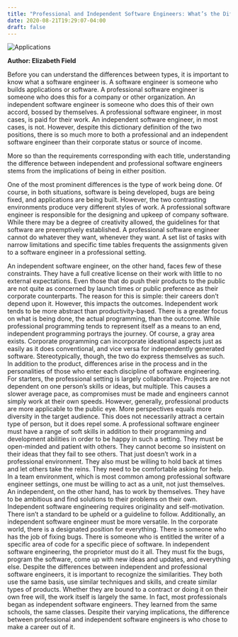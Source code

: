 ```yaml
---
title: "Professional and Independent Software Engineers: What’s the Difference?"
date: 2020-08-21T19:29:07-04:00
draft: false
---
```

![Applications](https://cdn.ortexo.com/swe-article.jpg)

**Author: Elizabeth Field**

Before you can understand the differences between types, it is important to know what a software engineer is. A software engineer is someone who builds applications or software. A professional software engineer is someone who does this for a company or other organization. An independent software engineer is someone who does this of their own accord, bossed by themselves. A professional software engineer, in most cases, is paid for their work. An independent software engineer, in most cases, is not. However, despite this dictionary definition of the two positions, there is so much more to both a professional and an independent software engineer than their corporate status or source of income.

More so than the requirements corresponding with each title, understanding the difference between independent and professional software engineers stems from the implications of being in either position.

One of the most prominent differences is the type of work being done. Of course, in both situations, software is being developed, bugs are being fixed, and applications are being built. However, the two contrasting environments produce very different styles of work. A professional software engineer is responsible for the designing and upkeep of company software. While there may be a degree of creativity allowed, the guidelines for that software are preemptively established. A professional software engineer cannot do whatever they want, whenever they want. A set list of tasks with narrow limitations and specific time tables frequents the assignments given to a software engineer in a professional setting.

An independent software engineer, on the other hand, faces few of these constraints. They have a full creative license on their work with little to no external expectations. Even those that do push their products to the public are not quite as concerned by launch times or public preference as their corporate counterparts. The reason for this is simple: their careers don’t depend upon it. However, this impacts the outcomes. Independent work tends to be more abstract than productivity-based. There is a greater focus on what is being done, the actual programming, than the outcome. While professional programming tends to represent itself as a means to an end, independent programming portrays the journey. Of course, a gray area exists. Corporate programming can incorporate ideational aspects just as easily as it does conventional, and vice versa for independently generated software. Stereotypically, though, the two do express themselves as such.
In addition to the product, differences arise in the process and in the personalities of those who enter each discipline of software engineering. For starters, the professional setting is largely collaborative. Projects are not dependent on one person’s skills or ideas, but multiple. This causes a slower average pace, as compromises must be made and engineers cannot simply work at their own speeds. However, generally, professional products are more applicable to the public eye. More perspectives equals more diversity in the target audience. This does not necessarily attract a certain type of person, but it does repel some. A professional software engineer must have a range of soft skills in addition to their programming and development abilities in order to be happy in such a setting. They must be open-minded and patient with others. They cannot become so insistent on their ideas that they fail to see others. That just doesn’t work in a professional environment. They also must be willing to hold back at times and let others take the reins. They need to be comfortable asking for help. In a team environment, which is most common among professional software engineer settings, one must be willing to act as a unit, not just themselves.
An independent, on the other hand, has to work by themselves. They have to be ambitious and find solutions to their problems on their own. Independent software engineering requires originality and self-motivation. There isn’t a standard to be upheld or a guideline to follow. Additionally, an independent software engineer must be more versatile. In the corporate world, there is a designated position for everything. There is someone who has the job of fixing bugs. There is someone who is entitled the writer of a specific area of code for a specific piece of software. In independent software engineering, the proprietor must do it all. They must fix the bugs, program the software, come up with new ideas and updates, and everything else.
Despite the differences between independent and professional software engineers, it is important to recognize the similarities. They both use the same basis, use similar techniques and skills, and create similar types of products. Whether they are bound to a contract or doing it on their own free will, the work itself is largely the same. In fact, most professionals began as independent software engineers. They learned from the same schools, the same classes. Despite their varying implications, the difference between professional and independent software engineers is who chose to make a career out of it.

